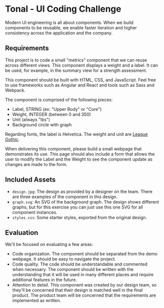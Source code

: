 # Tonal - UI Coding Challenge

Modern UI engineering is all about components. When we build components to be reusable, we enable faster iteration and higher consistency across the application and the company.

## Requirements

This project is to code a small "metrics" component that we can reuse across different views. This component displays a weight and a label. It can be used, for example, in the summary view for a strength assessment.

This component should be built with HTML, CSS, and JavaScript. Feel free to use frameworks such as Angular and React and tools such as Sass and Webpack.

The component is comprised of the following pieces:

- Label, STRING (ex: "Upper Body" or "Core")
- Weight, INTEGER (between 0 and 350)
- Unit (always "lbs")
- Background circle with graph

Regarding fonts, the label is Helvetica. The weight and unit are [League Gothic](https://www.theleagueofmoveabletype.com/league-gothic).

When delivering this component, please build a small webpage that demonstrates its use. This page should also include a form that allows the user to modify the Label and the Weight to see the component update as changes are made to the form.

## Included Assets

- `design.jpg`: The design as provided by a designer on the team. There are three examples of the component in this design.
- `graph.svg`: An SVG of the background graph. The design shows different graphs, but for this exercise you can just use this one SVG for all component instances.
- `styles.css`: Some starter styles, exported from the original design.

## Evaluation

We'll be focused on evaluating a few areas:

- Code organization. The component should be separated from the demo webpage. It should be easy to navigate the project.
- Code quality. The code should be understandable and commented when necessary. The component should be written with the understanding that it will be used in many different places and require additional features in the future.
- Attention to detail. This component was created by our design team, so they'll be concerned that their design is matched well in the final product. The product team will be concerned that the requirements are implemented as written.

